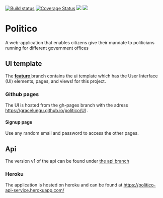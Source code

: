 <p> <a href='https://travis-ci.com/gracelungu/politico'><img src='https://travis-ci.com/gracelungu/politico.svg?branch=Api' alt='Build status' /></a>   <a href='https://coveralls.io/github/gracelungu/politico?branch=Api'><img src='https://coveralls.io/repos/github/gracelungu/politico/badge.svg?branch=Api' alt='Coverage Status' /></a>   <a href="https://codeclimate.com/github/gracelungu/politico/maintainability"><img src="https://api.codeclimate.com/v1/badges/34cfd0c34cd614c8481e/maintainability" /></a>   <a href="https://codeclimate.com/github/gracelungu/politico/test_coverage"><img src="https://api.codeclimate.com/v1/badges/34cfd0c34cd614c8481e/test_coverage" /></a></p>

# Politico
A web-application that enables citizens give their mandate to politicians running for different government offices

## UI template
The <a href="https://github.com/gracelungu/politico/tree/feature"><b>feature</b> </a> branch contains the ui template which has the User Interface (UI) elements, pages, and views! for this project.

### Github pages
The UI is hosted from the gh-pages branch with the adress <a href="https://gracelungu.github.io/politico/UI">https://gracelungu.github.io/politico/UI</a> .

#### Signup page
Use any random email and password to access the other pages.

## Api
The version v1 of the api can be found under <a href="https://github.com/gracelungu/politico/tree/Api">the api branch</a>

### Heroku
The application is hosted on heroku and can be found at <a href="https://politico-api-service.herokuapp.com/">https://politico-api-service.herokuapp.com/</a>



